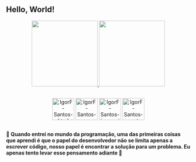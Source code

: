 ## Hello, World!


<div align="center">  
  <a href="https://github.com/IgorF-Santos">
    <img height="180em" src="https://github-readme-stats.vercel.app/api?username=IgorF-Santos&count_private=true&show_icons=true&theme=radical">
    <img height="180em" src="https://github-readme-stats.vercel.app/api/top-langs/?username=IgorF-Santos&layout=compact&theme=radical">
  </a>
</div>

##

<div align="center">
  <img align="center" alt="IgorF-Santos-html" width="60" src="https://cdn.jsdelivr.net/gh/devicons/devicon/icons/html5/html5-original.svg"/>
  <img align="center" alt="IgorF-Santos-css" width="60" src="https://cdn.jsdelivr.net/gh/devicons/devicon/icons/css3/css3-original.svg" />    
  <img align="center" alt="IgorF-Santos-javascript" width="60" src="https://cdn.jsdelivr.net/gh/devicons/devicon/icons/javascript/javascript-plain.svg"/>   
  <img align="center" alt="IgorF-Santos-react-native" width="60" src="https://cdn.jsdelivr.net/gh/devicons/devicon/icons/react/react-original.svg" />
</div>

##

#### 💭 Quando entrei no mundo da programação, uma das primeiras coisas que aprendi é que o papel do desenvolvedor não se limita apenas a escrever código, nosso papel é encontrar a solução para um problema. Eu apenas tento levar esse pensamento adiante 🙂

